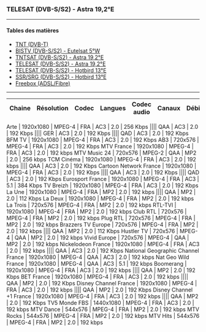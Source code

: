 ### TELESAT (DVB-S/S2) - Astra 19,2°E

----------

#### Tables des matières

  * [TNT (DVB-T)](tnt.md)
  * [BISTV (DVB-S/S2) - Eutelsat 5°W](bistvEutelsat.md)
  * [TNTSAT (DVB-S/S2) - Astra 19,2°E](tntsatAstra.md)
  * [TELESAT (DVB-S/S2) - Astra 19,2°E](telesatAstra.md)
  * [TELESAT (DVB-S/S2) - Hotbird 13°E](telesatHotbird.md)
  * [SSR/SRG (DVB-S/S2) - Hotbird 13°E](ssrsrgHotbird.md)
  * [Freebox (ADSL/Fibre)](freebox.md)

----------

| Chaine | Résolution | Codec | Langues | Codec audio | Canaux | Débits |
| :-------------: | :-------------: | :-------------: | :-------------: | :-------------: | :-------------: | :-------------: |

Arte | 1920x1080 | MPEG-4 | FRA | AC3 | 2.0 | 256 Kbps
|||| QAA | AC3 | 2.0 | 192 Kbps
|||| GER | AC3 | 2.0 | 192 Kbps
|||| QAD | AC3 | 2.0 | 192 Kbps
BFM TV | 1920x1080 | MPEG-4 | FRA | AC3 | 2.0 | 192 Kbps
AB3 | 720x576 | MPEG-4 | FRA | AC3 | 2.0 | 192 Kbps
MTV France | 1920x1080 | MPEG-4 | FRA | AC3 | 2.0 | 192 kbps
MTV Music 24 | 720x576 | MPEG-2 | QAA | MP2 | 2.0 | 256 kbps
TCM Cinéma | 1920x1080 | MPEG-4 | FRA | AC3 | 2.0 | 192 kbps
|||| QAA | AC3 | 2.0 | 192 Kbps
Cartoon Network France | 1920x1080 | MPEG-4 | FRA | AC3 | 2.0 | 192 Kbps
|||| QAA | AC3 | 2.0 | 192 Kbps
|||| QAD | AC3 | 2.0 | 192 Kbps
Eurosport France | 1920x1080 | MPEG-4 | FRA | AC3 | 5.1 | 384 Kbps
TV Breizh | 1920x1080 | MPEG-4 | FRA | AC3 | 2.0 | 192 Kbps
La Une | 1920x1080 | MPEG-4 | FRA | MP2 | 2.0 | 192 kbps
|||| QAA | MP2 | 2.0 | 112 Kbps
La Deux | 1920x1080 | MPEG-4 | FRA | MP2 | 2.0 | 192 kbps
La Trois | 720x576 | MPEG-4 | FRA | MP2 | 2.0 | 192 kbps
RTL-TVI | 1920x1080 | MPEG-4 | FRA | MP2 | 2.0 | 192 kbps
Club RTL | 720x576 | MPEG-4 | FRA | MP2 | 2.0 | 192 kbps
Plug RTL | 720x576 | MPEG-4 | FRA | MP2 | 2.0 | 192 kbps
Brazzers TV Europe | 720x576 | MPEG-4 | FRA | MP2 | 2.0 | 192 kbps
|||| QAA | MP2 | 2.0 | 112 Kbps
Hustler TV | 720x576 | MPEG-4 | QAA | MP2 | 2.0 | 192 kbps
Vivid Europe | 720x576 | MPEG-4 | QAA | MP2 | 2.0 | 192 kbps
Nickelodeon France | 1920x1080 | MPEG-4 | FRA | AC3 | 2.0 | 192 kbps
|||| QAA | AC3 | 2.0 | 192 Kbps
National Geographic Channel France | 1920x1080 | MPEG-4 | QAA | AC3 | 2.0 | 192 kbps
Nat Geo Wild France | 1920x1080 | MPEG-4 | QAA | AC3 | 5.1 | 192 kbps
Boomerang | 1920x1080 | MPEG-4 | FRA | AC3 | 2.0 | 192 kbps
|||| QAA | MP2 | 2.0 | 192 Kbps
BET France | 1920x1080 | MPEG-4 | FRA | AC3 | 2.0 | 192 kbps
|||| QAA | MP2 | 2.0 | 192 Kbps
Disney Channel France | 1920x1080 | MPEG-4 | FRA | AC3 | 2.0 | 192 kbps
|||| QAA | MP2 | 2.0 | 192 Kbps
Disney Channel +1 France | 1920x1080 | MPEG-4 | FRA | AC3 | 2.0 | 192 kbps
|||| QAA | MP2 | 2.0 | 192 Kbps
TV5 Monde FBS | 1440x1080 | MPEG-4 | FRA | AC3 | 2.0 | 192 kbps
MTV Dance | 544x576 | MPEG-4 | FRA | MP2 | 2.0 | 192 kbps
MTV Rocks | 544x576 | MPEG-4 | FRA | MP2 | 2.0 | 192 kbps
MTV Hits | 544x576 | MPEG-4 | FRA | MP2 | 2.0 | 192 kbps
